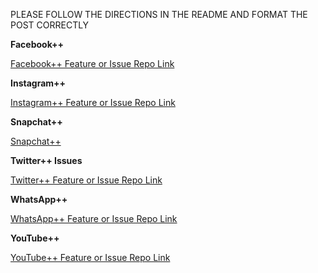 
PLEASE FOLLOW THE DIRECTIONS IN THE README AND FORMAT THE POST CORRECTLY

**Facebook++**

[Facebook++ Feature or Issue Repo Link](https://github.com/eni9889/FB-PP-Issues)


**Instagram++**

[Instagram++ Feature or Issue Repo Link](https://github.com/eni9889/IG-PP-Issues)

**Snapchat++**

[Snapchat++](https://github.com/eni9889/SC-PP-ISSUES)

**Twitter++ Issues**

[Twitter++ Feature or Issue Repo Link](https://github.com/eni9889/TW-PP-Issues)

**WhatsApp++**

[WhatsApp++ Feature or Issue Repo Link](https://github.com/eni9889/WA-PP-Issues)


**YouTube++**

[YouTube++ Feature or Issue Repo Link](https://github.com/eni9889/YT-PP-Issues)
